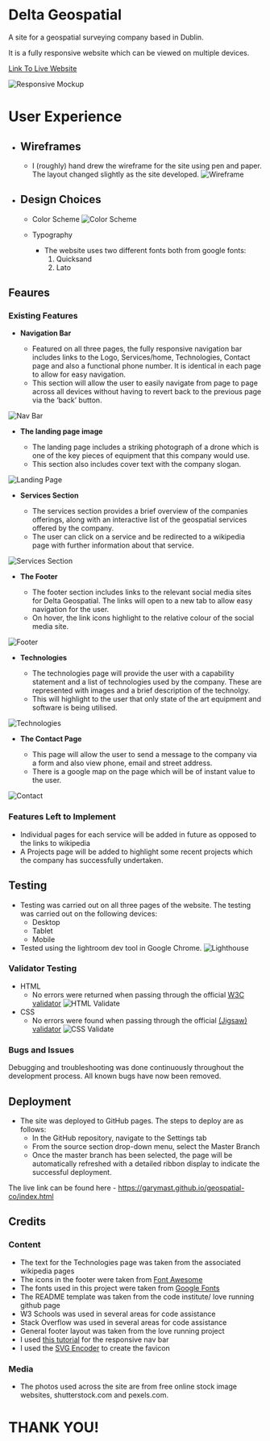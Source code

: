 # Delta Geospatial

 A site for a geospatial surveying company based in Dublin.

It is a fully responsive website which can be viewed on multiple devices.

[Link To Live Website](https://garymast.github.io/geospatial-co/index.html)

![Responsive Mockup](assets/images/readme_images/Responsive.jpg)

# User Experience
- ## Wireframes
  - I (roughly) hand drew the wireframe for the site using pen and paper. The layout changed slightly as the site developed.
 ![Wireframe](assets/images/readme_images/wireframe.jpg)

- ## Design Choices
  - Color Scheme
![Color Scheme](assets/images/readme_images/colour-pallete.png) 

  - Typography
    - The website uses two different fonts both from google fonts:
      1. Quicksand
      2. Lato

## Feaures 

### Existing Features

- __Navigation Bar__

  - Featured on all three pages, the fully responsive navigation bar includes links to the Logo, Services/home, Technologies, Contact page and also a functional phone  number. It is identical in each page to allow for easy navigation.
  - This section will allow the user to easily navigate from page to page across all devices without having to revert back to the previous page via the ‘back’ button. 

![Nav Bar](assets/images/readme_images/navbar.jpg)

- __The landing page image__

  - The landing page includes a striking photograph of a drone which is one of the key pieces of equipment that this company would use.
  - This section also includes cover text with the company slogan.

![Landing Page](assets/images/readme_images/landing-image.jpg)

- __Services Section__

  - The services section provides a brief overview of the companies offerings, along with an interactive list of the geospatial services offered by the company.
  - The user can click on a service and be redirected to a wikipedia page with further information about that service.

![Services Section](assets/images/readme_images/services.jpg)

- __The Footer__ 

  - The footer section includes links to the relevant social media sites for Delta Geospatial. The links will open to a new tab to allow easy navigation for the user. 
  - On hover, the link icons highlight to the relative colour of the social media site.

![Footer](assets/images/readme_images/footer.jpg)

- __Technologies__

  - The technologies page will provide the user with a capability statement and a list of technologies used by the company. These are represented with images and a brief description of the technolgy.
  - This will highlight to the user that only state of the art equipment and software is being utilised.

![Technologies](assets/images/readme_images/technologies.jpg)

- __The Contact Page__

  - This page will allow the user to send a message to the company via a form and also view phone, email and street address.
  - There is a google map on the page which will be of instant value to the user.

![Contact](assets/images/readme_images/contact-page.jpg)

### Features Left to Implement

- Individual pages for each service will be added in future as opposed to the links to wikipedia
- A Projects page will be added to highlight some recent projects which the company has successfully undertaken.

## Testing 

- Testing was carried out on all three pages of the website. The testing was carried out on the following devices:
  - Desktop
  - Tablet
  - Mobile
- Tested using the lightroom dev tool in Google Chrome.
  ![Lighthouse](assets/images/readme_images/lighthouse.jpg)

### Validator Testing 

- HTML
  - No errors were returned when passing through the official [W3C validator](https://validator.w3.org/nu/?doc=https%3A%2F%2Fgarymast.github.io%2Fgeospatial-co%2Findex.html)
  ![HTML Validate](assets/images/readme_images/html-check.jpg)
- CSS
  - No errors were found when passing through the official [(Jigsaw) validator](https://jigsaw.w3.org/css-validator/validator?uri=https%3A%2F%2Fgarymast.github.io%2Fgeospatial-co%2Findex.html&profile=css3svg&usermedium=all&warning=1&vextwarning=&lang=en)
  ![CSS Validate](assets/images/readme_images/css-check.jpg)

### Bugs and Issues

Debugging and troubleshooting was done continuously throughout the development process. All known bugs have now been removed.

## Deployment

- The site was deployed to GitHub pages. The steps to deploy are as follows: 
  - In the GitHub repository, navigate to the Settings tab 
  - From the source section drop-down menu, select the Master Branch
  - Once the master branch has been selected, the page will be automatically refreshed with a detailed ribbon display to indicate the successful deployment. 

The live link can be found here - https://garymast.github.io/geospatial-co/index.html

## Credits 

### Content 

- The text for the Technologies page was taken from the associated wikipedia pages
- The icons in the footer were taken from [Font Awesome](https://fontawesome.com/)
- The fonts used in this project were taken from [Google Fonts](https://fonts.google.com/)
- The README template was taken from the code institute/ love running github page
- W3 Schools was used in several areas for code assistance
- Stack Overflow was used in several areas for code assistance
- General footer layout was taken from the love running project
- I used [this tutorial](https://flexbox.ninja/demos/website-header/) for the responsive nav bar
- I used the [SVG Encoder](https://www.restonk.com/SVGEncoder/) to create the favicon

### Media

- The photos used across the site are from free online stock image websites, shutterstock.com and pexels.com.

# THANK YOU!